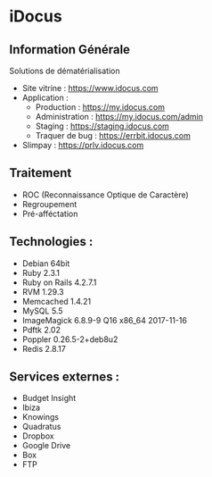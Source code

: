 # iDocus

## Information Générale
Solutions de dématérialisation

* Site vitrine : https://www.idocus.com
* Application :
  - Production : https://my.idocus.com
  - Administration : https://my.idocus.com/admin
  - Staging : https://staging.idocus.com
  - Traquer de bug : https://errbit.idocus.com
* Slimpay : https://prlv.idocus.com

## Traitement
- ROC (Reconnaissance Optique de Caractère)
- Regroupement
- Pré-afféctation

## Technologies :
- Debian 64bit
- Ruby 2.3.1
- Ruby on Rails 4.2.7.1
- RVM 1.29.3
- Memcached 1.4.21
- MySQL 5.5
- ImageMagick 6.8.9-9 Q16 x86_64 2017-11-16
- Pdftk 2.02
- Poppler 0.26.5-2+deb8u2
- Redis 2.8.17

## Services externes :
* Budget Insight
* Ibiza
* Knowings
* Quadratus
* Dropbox
* Google Drive
* Box
* FTP
